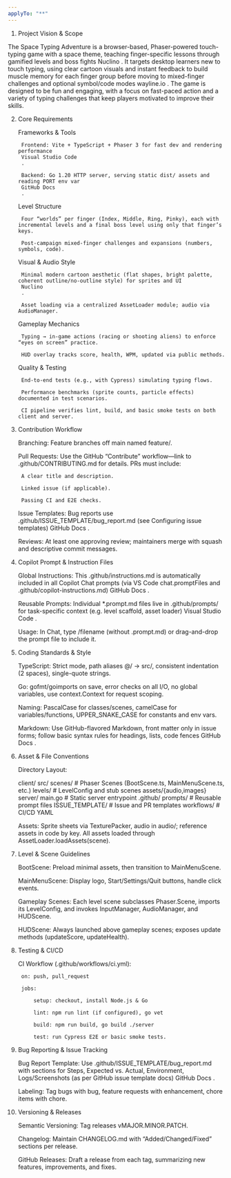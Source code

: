 ```yaml
---
applyTo: "**"
---
```


1. Project Vision & Scope

The Space Typing Adventure is a browser-based, Phaser-powered touch-typing game with a space theme, teaching finger-specific lessons through gamified levels and boss fights
Nuclino
.
It targets desktop learners new to touch typing, using clear cartoon visuals and instant feedback to build muscle memory for each finger group before moving to mixed-finger challenges and optional symbol/code modes
wayline.io
.
The game is designed to be fun and engaging, with a focus on fast-paced action and a variety of typing challenges that keep players motivated to improve their skills.

2. Core Requirements

    Frameworks & Tools

        Frontend: Vite + TypeScript + Phaser 3 for fast dev and rendering performance
        Visual Studio Code
        .

        Backend: Go 1.20 HTTP server, serving static dist/ assets and reading PORT env var
        GitHub Docs
        .

    Level Structure

        Four “worlds” per finger (Index, Middle, Ring, Pinky), each with incremental levels and a final boss level using only that finger’s keys.

        Post-campaign mixed-finger challenges and expansions (numbers, symbols, code).

    Visual & Audio Style

        Minimal modern cartoon aesthetic (flat shapes, bright palette, coherent outline/no-outline style) for sprites and UI
        Nuclino
        .

        Asset loading via a centralized AssetLoader module; audio via AudioManager.

    Gameplay Mechanics

        Typing → in-game actions (racing or shooting aliens) to enforce “eyes on screen” practice.

        HUD overlay tracks score, health, WPM, updated via public methods.

    Quality & Testing

        End-to-end tests (e.g., with Cypress) simulating typing flows.

        Performance benchmarks (sprite counts, particle effects) documented in test scenarios.

        CI pipeline verifies lint, build, and basic smoke tests on both client and server.

3. Contribution Workflow

    Branching: Feature branches off main named feature/<short-description>.

    Pull Requests: Use the GitHub “Contribute” workflow—link to .github/CONTRIBUTING.md for details. PRs must include:

        A clear title and description.

        Linked issue (if applicable).

        Passing CI and E2E checks.

    Issue Templates: Bug reports use .github/ISSUE_TEMPLATE/bug_report.md (see Configuring issue templates)
    GitHub Docs
    .

    Reviews: At least one approving review; maintainers merge with squash and descriptive commit messages.

4. Copilot Prompt & Instruction Files

    Global Instructions: This .github/instructions.md is automatically included in all Copilot Chat prompts (via VS Code chat.promptFiles and .github/copilot-instructions.md)
    GitHub Docs
    .

    Reusable Prompts: Individual *.prompt.md files live in .github/prompts/ for task-specific context (e.g. level scaffold, asset loader)
    Visual Studio Code
    .

    Usage: In Chat, type /filename (without .prompt.md) or drag-and-drop the prompt file to include it.

5. Coding Standards & Style

    TypeScript: Strict mode, path aliases @/ → src/, consistent indentation (2 spaces), single-quote strings.

    Go: gofmt/goimports on save, error checks on all I/O, no global variables, use context.Context for request scoping.

    Naming: PascalCase for classes/scenes, camelCase for variables/functions, UPPER_SNAKE_CASE for constants and env vars.

    Markdown: Use GitHub-flavored Markdown, front matter only in issue forms; follow basic syntax rules for headings, lists, code fences
    GitHub Docs
    .

6. Asset & File Conventions

    Directory Layout:

    client/
      src/
        scenes/             # Phaser Scenes (BootScene.ts, MainMenuScene.ts, etc.)
        levels/             # LevelConfig and stub scenes
        assets/{audio,images}
    server/
      main.go               # Static server entrypoint
    .github/
      prompts/              # Reusable prompt files
      ISSUE_TEMPLATE/       # Issue and PR templates
      workflows/            # CI/CD YAML

    Assets: Sprite sheets via TexturePacker, audio in audio/; reference assets in code by key. All assets loaded through AssetLoader.loadAssets(scene).

7. Level & Scene Guidelines

    BootScene: Preload minimal assets, then transition to MainMenuScene.

    MainMenuScene: Display logo, Start/Settings/Quit buttons, handle click events.

    Gameplay Scenes: Each level scene subclasses Phaser.Scene, imports its LevelConfig, and invokes InputManager, AudioManager, and HUDScene.

    HUDScene: Always launched above gameplay scenes; exposes update methods (updateScore, updateHealth).

8. Testing & CI/CD

    CI Workflow (.github/workflows/ci.yml):

        on: push, pull_request

        jobs:

            setup: checkout, install Node.js & Go

            lint: npm run lint (if configured), go vet

            build: npm run build, go build ./server

            test: run Cypress E2E or basic smoke tests.

9. Bug Reporting & Issue Tracking

    Bug Report Template: Use .github/ISSUE_TEMPLATE/bug_report.md with sections for Steps, Expected vs. Actual, Environment, Logs/Screenshots (as per GitHub issue template docs)
    GitHub Docs
    .

    Labeling: Tag bugs with bug, feature requests with enhancement, chore items with chore.

10. Versioning & Releases

    Semantic Versioning: Tag releases vMAJOR.MINOR.PATCH.

    Changelog: Maintain CHANGELOG.md with “Added/Changed/Fixed” sections per release.

    GitHub Releases: Draft a release from each tag, summarizing new features, improvements, and fixes.
